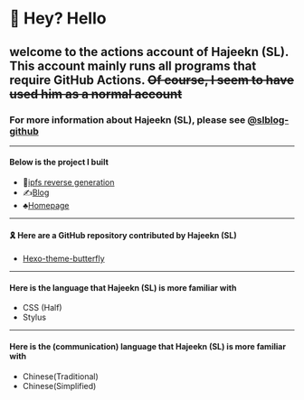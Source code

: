 # 👋 Hey? Hello
## welcome to the actions account of Hajeekn (SL). This account mainly runs all programs that require GitHub Actions. <s>Of course, I seem to have used him as a normal account</s>
### For more information about Hajeekn (SL), please see [@slblog-github](https://github.com/slblog-github)
---
#### Below is the project I built
- 🧶[ipfs reverse generation](https://ipfs.slqwq.cn)
- ✍[Blog](https://blog.slqwq.cn)
- ♣[Homepage](https://slqwq.cn)
---
#### 🎗 Here are a GitHub repository contributed by Hajeekn (SL)
- [Hexo-theme-butterfly](https://github.com/jerryc127/hexo-theme-butterfly)
---
#### Here is the language that Hajeekn (SL) is more familiar with
- CSS (Half)
- Stylus
---
#### Here is the (communication) language that Hajeekn (SL) is more familiar with
- Chinese(Traditional)
- Chinese(Simplified)
